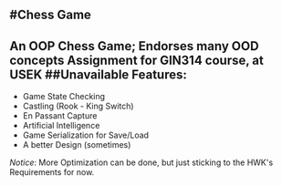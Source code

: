 #Chess Game
-------------

An OOP Chess Game; Endorses many OOD concepts
Assignment for GIN314 course, at USEK
##Unavailable Features:
-----------------------
* Game State Checking
* Castling (Rook - King Switch)
* En Passant Capture
* Artificial Intelligence
* Game Serialization for Save/Load
* A better Design (sometimes)


*Notice*: More Optimization can be done, but just sticking
to the HWK's Requirements for now.

